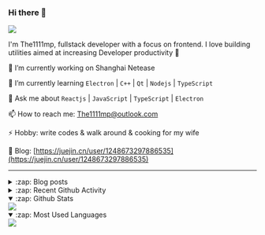 ### Hi there 👋

![](https://komarev.com/ghpvc/?username=1111mp&color=green)

I'm The1111mp, fullstack developer with a focus on frontend. I love building utilities aimed at increasing Developer productivity 🙌

🔭 I’m currently working on Shanghai Netease

🌱 I’m currently learning `Electron` | `C++` | `Qt` | `Nodejs` | `TypeScript`

💬 Ask me about `Reactjs` | `JavaScript` | `TypeScript` | `Electron`

📫 How to reach me: <a href="mailto:The1111mp@outlook.com">The1111mp@outlook.com</a>

⚡ Hobby: write codes & walk around & cooking for my wife

📖 Blog: [https://juejin.cn/user/1248673297886535](https://juejin.cn/user/1248673297886535)

***

<details>
  <summary>:zap: Blog posts</summary>

  - [使用 nvm-desktop 轻松安装和管理多个 node 版本](https://juejin.cn/post/7267791228872179727)
  - [Electron 中集成 SQLite3 数据库的最佳实践](https://juejin.cn/post/7202807471881306172)
  - [从0开发IM，单聊群聊在线离线消息以及消息的已读未读功能](https://juejin.cn/post/7202583557751865401)
  - [Electron（网页）中实现接近微信消息发送体验的消息输入框及界面](https://juejin.cn/post/7252505446396575781)
  - [Qt中基于QWebEngineView和QWebChannel实现与web的交互](https://juejin.cn/post/7238423148555501629)
</details>

<details>
  <summary>:zap: Recent Github Activity</summary>

  <!--START_SECTION:activity-->
1. 🗣 Commented on [#38](https://github.com/1111mp/nvm-desktop/issues/38#issuecomment-1878751773) in [1111mp/nvm-desktop](https://github.com/1111mp/nvm-desktop)
2. 🗣 Commented on [#38](https://github.com/1111mp/nvm-desktop/issues/38#issuecomment-1878634260) in [1111mp/nvm-desktop](https://github.com/1111mp/nvm-desktop)
3. 🗣 Commented on [#38](https://github.com/1111mp/nvm-desktop/issues/38#issuecomment-1878505513) in [1111mp/nvm-desktop](https://github.com/1111mp/nvm-desktop)
4. 🗣 Commented on [#46](https://github.com/1111mp/nvm-desktop/issues/46#issuecomment-1878489254) in [1111mp/nvm-desktop](https://github.com/1111mp/nvm-desktop)
5. 🗣 Commented on [#38](https://github.com/1111mp/nvm-desktop/issues/38#issuecomment-1878347965) in [1111mp/nvm-desktop](https://github.com/1111mp/nvm-desktop)
6. 🗣 Commented on [#38](https://github.com/1111mp/nvm-desktop/issues/38#issuecomment-1878208439) in [1111mp/nvm-desktop](https://github.com/1111mp/nvm-desktop)
7. 🗣 Commented on [#2202](https://github.com/nextui-org/nextui/pull/2202#issuecomment-1878137590) in [nextui-org/nextui](https://github.com/nextui-org/nextui)
8. 🗣 Commented on [#38](https://github.com/1111mp/nvm-desktop/issues/38#issuecomment-1878128710) in [1111mp/nvm-desktop](https://github.com/1111mp/nvm-desktop)
9. 🗣 Commented on [#2202](https://github.com/nextui-org/nextui/pull/2202#issuecomment-1877290827) in [nextui-org/nextui](https://github.com/nextui-org/nextui)
10. 🗣 Commented on [#38](https://github.com/1111mp/nvm-desktop/issues/38#issuecomment-1876504345) in [1111mp/nvm-desktop](https://github.com/1111mp/nvm-desktop)
  <!--END_SECTION:activity-->
</details>

<details open>
  <summary>:zap: Github Stats</summary>

  <img align="center" src="https://github-readme-stats-sigma-five.vercel.app/api?username=1111mp&show_icons=true&hide_border=true&theme=gruvbox" />
</details>

<details open>
  <summary>:zap: Most Used Languages</summary>

  <img align="center" src="https://github-readme-stats-sigma-five.vercel.app/api/top-langs/?username=1111mp&layout=compact&show_icons=true&hide_border=true&theme=gruvbox" />
</details>


<!--
**1111mp/1111mp** is a ✨ _special_ ✨ repository because its `README.md` (this file) appears on your GitHub profile.

Here are some ideas to get you started:

- 🔭 I’m currently working on ...
- 🌱 I’m currently learning ...
- 👯 I’m looking to collaborate on ...
- 🤔 I’m looking for help with ...
- 💬 Ask me about ...
- 📫 How to reach me: ...
- 😄 Pronouns: ...
- ⚡ Fun fact: ...
-->

